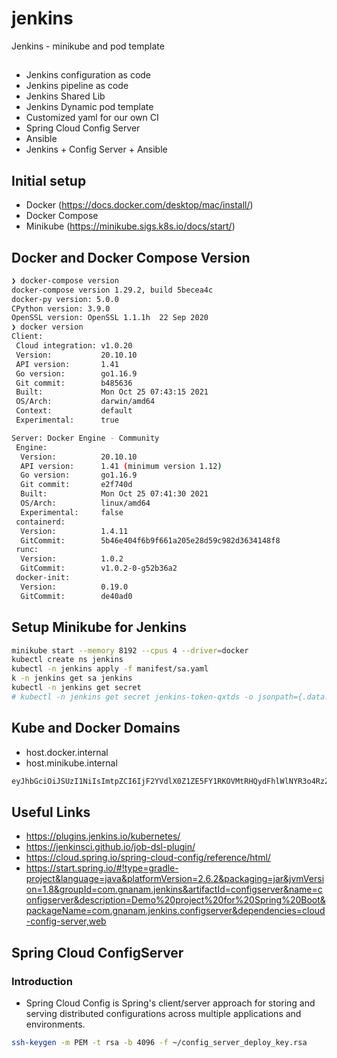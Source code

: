 # jenkins
Jenkins - minikube and pod template

## 
- Jenkins configuration as code
- Jenkins pipeline as code
- Jenkins Shared Lib
- Jenkins Dynamic pod template
- Customized yaml for our own CI
- Spring Cloud Config Server
- Ansible
- Jenkins + Config Server + Ansible

## Initial setup
- Docker (https://docs.docker.com/desktop/mac/install/)
- Docker Compose
- Minikube (https://minikube.sigs.k8s.io/docs/start/)

## Docker and Docker Compose Version
```bash
❯ docker-compose version
docker-compose version 1.29.2, build 5becea4c
docker-py version: 5.0.0
CPython version: 3.9.0
OpenSSL version: OpenSSL 1.1.1h  22 Sep 2020
❯ docker version
Client:
 Cloud integration: v1.0.20
 Version:           20.10.10
 API version:       1.41
 Go version:        go1.16.9
 Git commit:        b485636
 Built:             Mon Oct 25 07:43:15 2021
 OS/Arch:           darwin/amd64
 Context:           default
 Experimental:      true

Server: Docker Engine - Community
 Engine:
  Version:          20.10.10
  API version:      1.41 (minimum version 1.12)
  Go version:       go1.16.9
  Git commit:       e2f740d
  Built:            Mon Oct 25 07:41:30 2021
  OS/Arch:          linux/amd64
  Experimental:     false
 containerd:
  Version:          1.4.11
  GitCommit:        5b46e404f6b9f661a205e28d59c982d3634148f8
 runc:
  Version:          1.0.2
  GitCommit:        v1.0.2-0-g52b36a2
 docker-init:
  Version:          0.19.0
  GitCommit:        de40ad0
```


## Setup Minikube for Jenkins

```bash
minikube start --memory 8192 --cpus 4 --driver=docker
kubectl create ns jenkins
kubectl -n jenkins apply -f manifest/sa.yaml
k -n jenkins get sa jenkins
kubectl -n jenkins get secret 
# kubectl -n jenkins get secret jenkins-token-qxtds -o jsonpath={.data.token} | base64 -d
```

## Kube and Docker Domains
- host.docker.internal
- host.minikube.internal

```bash
eyJhbGciOiJSUzI1NiIsImtpZCI6IjF2YVdlX0Z1ZE5FY1RKOVMtRHQydFhlWlNYR3o4RzZKcGQwZDBkNXFzNXMifQ.eyJpc3MiOiJrdWJlcm5ldGVzL3NlcnZpY2VhY2NvdW50Iiwia3ViZXJuZXRlcy5pby9zZXJ2aWNlYWNjb3VudC9uYW1lc3BhY2UiOiJqZW5raW5zIiwia3ViZXJuZXRlcy5pby9zZXJ2aWNlYWNjb3VudC9zZWNyZXQubmFtZSI6ImplbmtpbnMtdG9rZW4tcXh0ZHMiLCJrdWJlcm5ldGVzLmlvL3NlcnZpY2VhY2NvdW50L3NlcnZpY2UtYWNjb3VudC5uYW1lIjoiamVua2lucyIsImt1YmVybmV0ZXMuaW8vc2VydmljZWFjY291bnQvc2VydmljZS1hY2NvdW50LnVpZCI6ImQ1N2E0OWE3LTcyMzAtNDgzOC05NTRjLTdjZDI5OGRiNjQ0ZiIsInN1YiI6InN5c3RlbTpzZXJ2aWNlYWNjb3VudDpqZW5raW5zOmplbmtpbnMifQ.py9t2rYKOhPzELl4-qEpoyGHxADGbGYC5bGJ0jbr6LRESBON0lHKEl3MAGKdSpLEfGW3AnK8qgVWdb1_rh_ezhKJuEPGDmYFzWjryNOD49PuD2z4bSrfT11QHCSyb4aTXqYZxD-lbktWXG9jQ-EatAxBfUvUbYwejDBFgyzY9xCHEzpnsEcrHu8Ald_70hAlcwACPsCt5DizX1_qB8jHVq3AhEoLGZnq3InLI0bjEmW-0ANBnZk7AwNa-qHlAWBdhyZKTqT53ksIDWG7GLoPSbtyo51eZ9U5w2O0O5LpjHLeSYar1RQmmUfTEpBtmHQ5FwVolOEDAGwdyASQzDn0NA
```

## Useful Links
- https://plugins.jenkins.io/kubernetes/
- https://jenkinsci.github.io/job-dsl-plugin/
- https://cloud.spring.io/spring-cloud-config/reference/html/
- https://start.spring.io/#!type=gradle-project&language=java&platformVersion=2.6.2&packaging=jar&jvmVersion=1.8&groupId=com.gnanam.jenkins&artifactId=configserver&name=configserver&description=Demo%20project%20for%20Spring%20Boot&packageName=com.gnanam.jenkins.configserver&dependencies=cloud-config-server,web

## Spring Cloud ConfigServer

### Introduction
* Spring Cloud Config is Spring's client/server approach for storing and serving distributed configurations across multiple applications and environments.

```bash
ssh-keygen -m PEM -t rsa -b 4096 -f ~/config_server_deploy_key.rsa
```